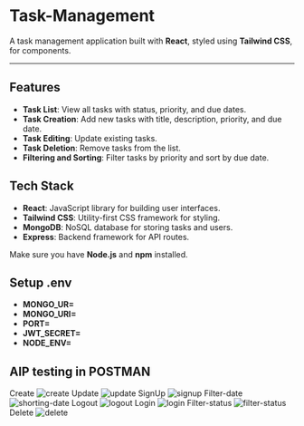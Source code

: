 ﻿# Task-Management

A task management application built with **React**, styled using **Tailwind CSS**, for components.

---

## Features

- **Task List**: View all tasks with status, priority, and due dates.
- **Task Creation**: Add new tasks with title, description, priority, and due date.
- **Task Editing**: Update existing tasks.
- **Task Deletion**: Remove tasks from the list.
- **Filtering and Sorting**: Filter tasks by priority and sort by due date.

## Tech Stack

- **React**: JavaScript library for building user interfaces.
- **Tailwind CSS**: Utility-first CSS framework for styling.
- **MongoDB**: NoSQL database for storing tasks and users.
- **Express**: Backend framework for API routes.

Make sure you have **Node.js** and **npm** installed.

## Setup .env

- **MONGO_UR=**
- **MONGO_URI=**
- **PORT=**
- **JWT_SECRET=**
- **NODE_ENV=**

## AIP testing in POSTMAN

Create
![create](https://github.com/user-attachments/assets/6f0956b0-be27-4e09-94a9-029bf44fcc89)
Update
![update](https://github.com/user-attachments/assets/191b83be-b0cd-483b-abec-c50428cca5f9)
SignUp
![signup](https://github.com/user-attachments/assets/d1ddc8b1-d22a-44b0-b100-79fccb9c4323)
Filter-date
![shorting-date](https://github.com/user-attachments/assets/ca7149c8-1869-4d4f-bb58-074a2582cb71)
Logout
![logout](https://github.com/user-attachments/assets/051e6e96-0bbf-471a-bbe8-306b1444d920)
Login
![login](https://github.com/user-attachments/assets/048762f6-d28e-42d4-b601-09ea0ab35bde)
Filter-status
![filter-status](https://github.com/user-attachments/assets/189f58c9-0159-4071-a881-7fee7cdc7536)
Delete
![delete](https://github.com/user-attachments/assets/b6d37de1-c738-4d11-91c9-41481146e7f8)

